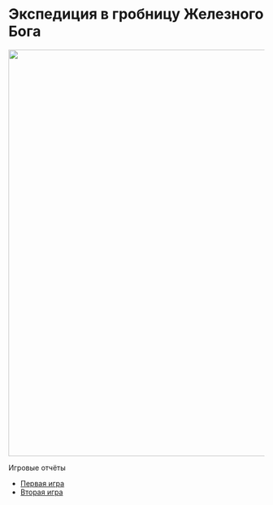 # Экспедиция в гробницу Железного Бога

<a href="https://github.com/8kto/ttrpg-recaps/assets/18572703/e1564662-c34e-4541-9519-88f24f527512"><img src="https://github.com/8kto/ttrpg-recaps/assets/18572703/e1564662-c34e-4541-9519-88f24f527512" style="width:800px" /></a>

Игровые отчёты

- [Первая игра](./2024-05-05-game-1.md)
- [Вторая игра](./2024-05-11-game-2.md)

